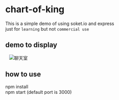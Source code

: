 # chart-of-king
  This is a simple demo of using soket.io and express <br/>
  just for `learning` but not `commercial use`
  
## demo to display
    ![](https://vfile.meituan.net/scarlett/1ab36d46767a27cd2859e3a217f43125349390. "聊天室")  
## how to use
  npm install <br>
  npm start (default port is 3000)
  
